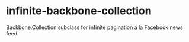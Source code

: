 infinite-backbone-collection
============================

Backbone.Collection subclass for infinite pagination a la Facebook news feed

